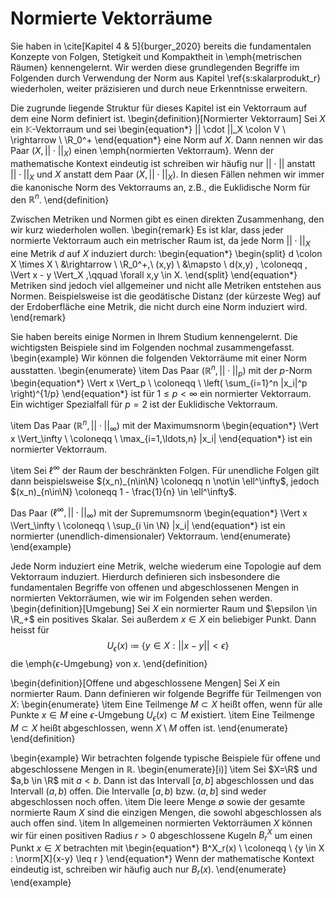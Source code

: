 Normierte Vektorräume
============================

Sie haben in \cite[Kapitel 4 \& 5]{burger_2020} bereits die fundamentalen Konzepte von Folgen, Stetigkeit und Kompaktheit in \emph{metrischen Räumen} kennengelernt.
Wir werden diese grundlegenden Begriffe im Folgenden durch Verwendung der Norm aus Kapitel \ref{s:skalarprodukt_r} wiederholen, weiter präzisieren und durch neue Erkenntnisse erweitern.

Die zugrunde liegende Struktur für dieses Kapitel ist ein Vektorraum auf dem eine Norm definiert ist. 
\begin{definition}[Normierter Vektorraum]
Sei $X$ ein $\mathbb{K}$-Vektorraum und sei
\begin{equation*}
|| \cdot ||_X \colon V \ \rightarrow \ \R_0^+
\end{equation*}
eine Norm auf $X$.
Dann nennen wir das Paar $(X, || \cdot ||_X)$ einen \emph{normierten Vektorraum}.
Wenn der mathematische Kontext eindeutig ist schreiben wir häufig nur $||\cdot ||$ anstatt $|| \cdot ||_X$ und $X$ anstatt dem Paar $(X, ||\cdot||_X)$.
In diesen Fällen nehmen wir immer die kanonische Norm des Vektorraums an, z.B., die Euklidische Norm für den $\mathbb{R}^n$.
\end{definition}

Zwischen Metriken und Normen gibt es einen direkten Zusammenhang, den wir kurz wiederholen wollen.
\begin{remark}
Es ist klar, dass jeder normierte Vektorraum auch ein metrischer Raum ist, da jede Norm $||\cdot||_X$ eine Metrik $d$ auf $X$ induziert durch: 
\begin{equation*}
\begin{split}
d \colon X \times X \ &\rightarrow \ \R_0^+,\\
(x,y) \ &\mapsto \ d(x,y) \, \coloneqq \, \Vert x - y \Vert_X ,\qquad \forall x,y \in X. 
\end{split}
\end{equation*}
Metriken sind jedoch viel allgemeiner und nicht alle Metriken entstehen aus Normen. 
Beispielsweise ist die geodätische Distanz (der kürzeste Weg) auf der Erdoberfläche eine Metrik, die nicht durch eine Norm induziert wird.
\end{remark}


Sie haben bereits einige Normen in Ihrem Studium kennengelernt.
Die wichtigsten Beispiele sind im Folgenden nochmal zusammengefasst.
\begin{example}
Wir können die folgenden Vektorräume mit einer Norm ausstatten.
\begin{enumerate}
\item Das Paar $(\mathbb{R}^n, ||\cdot||_p)$ mit der $p$-Norm
\begin{equation*}
\Vert x \Vert_p \ \coloneqq \ \left( \sum_{i=1}^n |x_i|^p \right)^{1/p}
\end{equation*}
ist für $1 \leq p < \infty$ ein normierter Vektorraum.
Ein wichtiger Spezialfall für $p=2$ ist der Euklidische Vektorraum. 

\item Das Paar $(\mathbb{R}^n, ||\cdot||_\infty)$ mit der Maximumsnorm
\begin{equation*}
\Vert x \Vert_\infty \ \coloneqq \ \max_{i=1,\ldots,n} |x_i|
\end{equation*}
ist ein normierter Vektorraum.

\item Sei $\ell^\infty$ der Raum der beschränkten Folgen.
Für unendliche Folgen gilt dann beispielsweise $(x_n)_{n\in\N} \coloneqq n \not\in \ell^\infty$, jedoch $(x_n)_{n\in\N} \coloneqq 1 - \frac{1}{n} \in \ell^\infty$.

Das Paar $(\ell^\infty, ||\cdot||_\infty)$ mit der Supremumsnorm 
\begin{equation*}
\Vert x \Vert_\infty \ \coloneqq \ \sup_{i \in \N} |x_i|
\end{equation*}
ist ein normierter (unendlich-dimensionaler) Vektorraum. 
\end{enumerate} 
\end{example}

Jede Norm induziert eine Metrik, welche wiederum eine Topologie auf dem Vektorraum induziert.
Hierdurch definieren sich insbesondere die fundamentalen Begriffe von offenen und abgeschlossenen Mengen in normierten Vektorräumen, wie wir im Folgenden sehen werden.
\begin{definition}[Umgebung]
Sei $X$ ein normierter Raum und $\epsilon \in \R_+$ ein positives Skalar. 
Sei außerdem $x \in X$ ein beliebiger Punkt.
Dann heisst für
$$ U_\epsilon(x) \ \coloneqq \ \{ y \in X : ||x - y|| < \epsilon \} $$
die \emph{$\epsilon$-Umgebung} von $x$. 
\end{definition} 

\begin{definition}[Offene und abgeschlossene Mengen]
Sei $X$ ein normierter Raum.
Dann definieren wir folgende Begriffe für Teilmengen von $X$:
\begin{enumerate}
\item Eine Teilmenge $M \subset X$ heißt offen, wenn für alle Punkte $x \in M$ eine $\epsilon$-Umgebung $U_\epsilon(x) \subset M$ existiert. 
\item Eine Teilmenge $M \subset X$ heißt abgeschlossen, wenn $X \setminus M$ offen ist.
\end{enumerate}
\end{definition} 

\begin{example}
Wir betrachten folgende typische Beispiele für offene und abgeschlossene Mengen in $\mathbb{R}$.
\begin{enumerate}[i)]
\item Sei $X=\R$ und $a,b \in \R$ mit $a < b$.
Dann ist das Intervall $[a,b]$ abgeschlossen und das Intervall $(a,b)$ offen. 
Die Intervalle $[a,b)$ bzw. $(a,b]$ sind weder abgeschlossen noch offen. 
\item Die leere Menge $\emptyset$ sowie der gesamte normierte Raum $X$ sind die einzigen Mengen, die sowohl abgeschlossen als auch offen sind.
\item In allgemeinen normierten Vektorräumen $X$ können wir für einen positiven Radius $r > 0$ abgeschlossene Kugeln  $B^X_r$ um einen Punkt $x\in X$ betrachten mit
\begin{equation*}
B^X_r(x) \ \coloneqq \ \{y \in X : \norm[X]{x-y} \leq r \}
\end{equation*}
Wenn der mathematische Kontext eindeutig ist, schreiben wir häufig auch nur $B_r(x)$.
\end{enumerate}
\end{example} 

